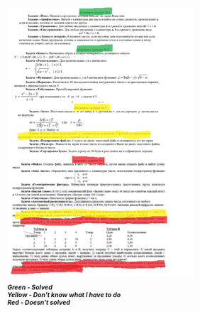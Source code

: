 ![Progress](source/done.png)

***Green - Solved***  
***Yellow - Don't know what I have to do***  
***Red - Doesn't solved***  
